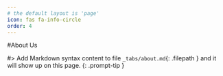 ```yaml
---
# the default layout is 'page'
icon: fas fa-info-circle
order: 4
---
```


#About Us
 
 #> Add Markdown syntax content to file `_tabs/about.md`{: .filepath } and it will show up on this page.
 {: .prompt-tip }
        
